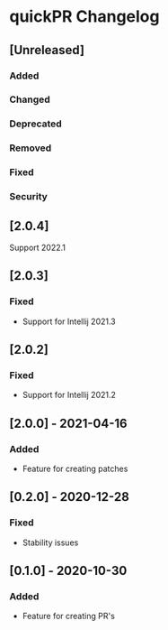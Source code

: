 <!-- Keep a Changelog guide -> https://keepachangelog.com -->

# quickPR Changelog

## [Unreleased]
### Added

### Changed

### Deprecated

### Removed

### Fixed

### Security

## [2.0.4]
Support 2022.1

## [2.0.3]
### Fixed
- Support for Intellij 2021.3

## [2.0.2]
### Fixed
- Support for Intellij 2021.2

## [2.0.0] - 2021-04-16
### Added
- Feature for creating patches

## [0.2.0] - 2020-12-28
### Fixed
- Stability issues

## [0.1.0] - 2020-10-30
### Added
- Feature for creating PR's